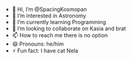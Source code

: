 - 👋 Hi, I’m @SpacingKosmopan
- 👀 I’m interested in Astronomy
- 🌱 I’m currently learning Programming
- 💞️ I’m looking to collaborate on Kasia and brat
- 📫 How to reach me there is no option
- 😄 Pronouns: he/him
- ⚡ Fun fact: I have cat Nela

<!---
SpacingKosmopan/SpacingKosmopan is a ✨ special ✨ repository because its `README.md` (this file) appears on your GitHub profile.
You can click the Preview link to take a look at your changes.
--->
